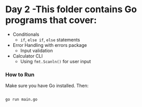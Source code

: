 
# Day 2 -This folder contains Go programs that cover:

- Conditionals
	- `if`, `else if`, `else` statements
- Error Handling with errors package
	- Input validation
- Calculator CLI
	- Using `fmt.Scanln()` for user input

###  How to Run

Make sure you have Go installed. Then:

```bash

go run main.go
